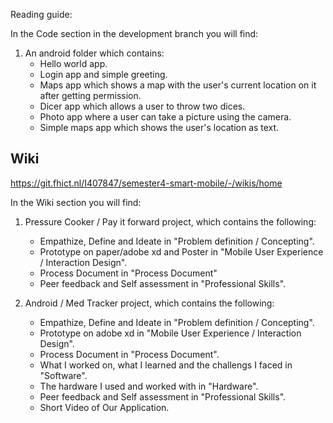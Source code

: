 Reading guide:

In the Code section in the development branch you will find:
1. An android folder which contains:
    - Hello world app.
    - Login app and simple greeting.
    - Maps app which shows a map with the user's current location on it after getting permission.
    - Dicer app which allows a user to throw two dices.
    - Photo app where a user can take a picture using the camera.
    - Simple maps app which shows the user's location as text.



## Wiki
https://git.fhict.nl/I407847/semester4-smart-mobile/-/wikis/home

In the Wiki section you will find:

1. Pressure Cooker / Pay it forward project, which contains the following:
    - Empathize, Define and Ideate in "Problem definition / Concepting".
    - Prototype on paper/adobe xd and Poster in "Mobile User Experience / Interaction Design".
    - Process Document in "Process Document"
    - Peer feedback and Self assessment in "Professional Skills".
    

1. Android / Med Tracker project, which contains the following:
    - Empathize, Define and Ideate in "Problem definition / Concepting".
    - Prototype on adobe xd in "Mobile User Experience / Interaction Design".
    - Process Document in "Process Document".
    - What I worked on, what I learned and the challengs I faced in "Software".
    - The hardware I used and worked with in "Hardware".
    - Peer feedback and Self assessment in "Professional Skills".
    - Short Video of Our Application.
